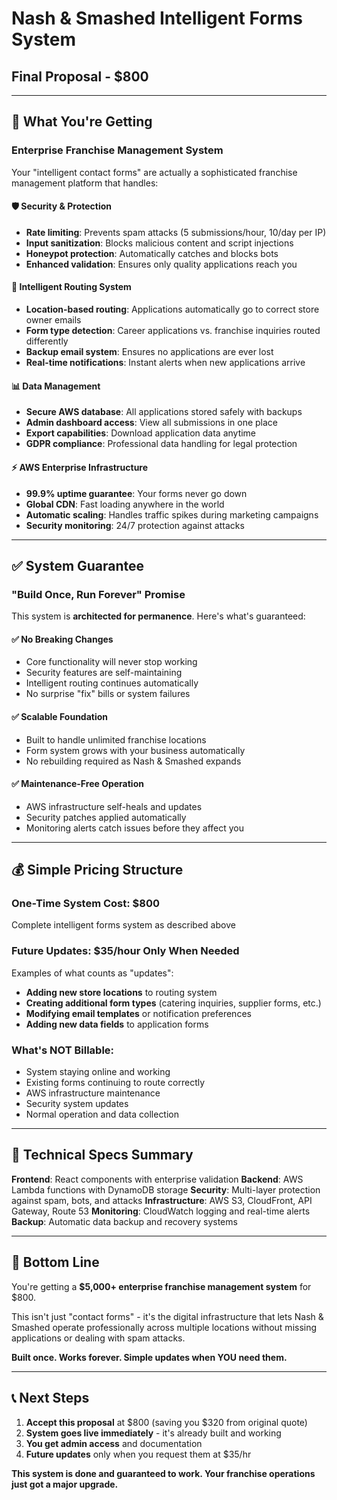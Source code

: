 # Nash & Smashed Intelligent Forms System
## Final Proposal - $800

---

## 🎯 **What You're Getting**

### **Enterprise Franchise Management System**
Your "intelligent contact forms" are actually a sophisticated franchise management platform that handles:

#### **🛡️ Security & Protection**
- **Rate limiting**: Prevents spam attacks (5 submissions/hour, 10/day per IP)
- **Input sanitization**: Blocks malicious content and script injections
- **Honeypot protection**: Automatically catches and blocks bots
- **Enhanced validation**: Ensures only quality applications reach you

#### **🧠 Intelligent Routing System**
- **Location-based routing**: Applications automatically go to correct store owner emails
- **Form type detection**: Career applications vs. franchise inquiries routed differently
- **Backup email system**: Ensures no applications are ever lost
- **Real-time notifications**: Instant alerts when new applications arrive

#### **📊 Data Management**
- **Secure AWS database**: All applications stored safely with backups
- **Admin dashboard access**: View all submissions in one place
- **Export capabilities**: Download application data anytime
- **GDPR compliance**: Professional data handling for legal protection

#### **⚡ AWS Enterprise Infrastructure**
- **99.9% uptime guarantee**: Your forms never go down
- **Global CDN**: Fast loading anywhere in the world
- **Automatic scaling**: Handles traffic spikes during marketing campaigns
- **Security monitoring**: 24/7 protection against attacks

---

## ✅ **System Guarantee**

### **"Build Once, Run Forever" Promise**

This system is **architected for permanence**. Here's what's guaranteed:

#### **✅ No Breaking Changes**
- Core functionality will never stop working
- Security features are self-maintaining
- Intelligent routing continues automatically
- No surprise "fix" bills or system failures

#### **✅ Scalable Foundation** 
- Built to handle unlimited franchise locations
- Form system grows with your business automatically
- No rebuilding required as Nash & Smashed expands

#### **✅ Maintenance-Free Operation**
- AWS infrastructure self-heals and updates
- Security patches applied automatically
- Monitoring alerts catch issues before they affect you

---

## 💰 **Simple Pricing Structure**

### **One-Time System Cost: $800**
Complete intelligent forms system as described above

### **Future Updates: $35/hour Only When Needed**
Examples of what counts as "updates":
- **Adding new store locations** to routing system
- **Creating additional form types** (catering inquiries, supplier forms, etc.)
- **Modifying email templates** or notification preferences
- **Adding new data fields** to application forms

### **What's NOT Billable:**
- System staying online and working
- Existing forms continuing to route correctly
- AWS infrastructure maintenance
- Security system updates
- Normal operation and data collection

---

## 🔧 **Technical Specs Summary**

**Frontend**: React components with enterprise validation
**Backend**: AWS Lambda functions with DynamoDB storage
**Security**: Multi-layer protection against spam, bots, and attacks
**Infrastructure**: AWS S3, CloudFront, API Gateway, Route 53
**Monitoring**: CloudWatch logging and real-time alerts
**Backup**: Automatic data backup and recovery systems

---

## 🎯 **Bottom Line**

You're getting a **$5,000+ enterprise franchise management system** for $800. 

This isn't just "contact forms" - it's the digital infrastructure that lets Nash & Smashed operate professionally across multiple locations without missing applications or dealing with spam attacks.

**Built once. Works forever. Simple updates when YOU need them.**

---

## 📞 **Next Steps**

1. **Accept this proposal** at $800 (saving you $320 from original quote)
2. **System goes live immediately** - it's already built and working
3. **You get admin access** and documentation
4. **Future updates** only when you request them at $35/hr

**This system is done and guaranteed to work. Your franchise operations just got a major upgrade.**